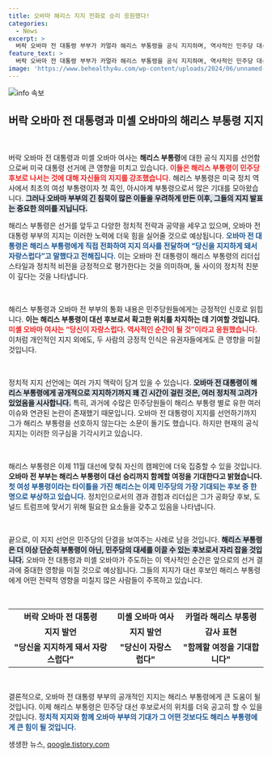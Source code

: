 ```yaml
---
title: 오바마 해리스 지지 전화로 승리 응원했다!
categories:
  - News
excerpt: >
  버락 오바마 전 대통령 부부가 카멀라 해리스 부통령을 공식 지지하며, 역사적인 민주당 대선 캠페인에 힘을 보탠다. 이들의 지지가 해리스 부통령의 선거 승리에 어떤 영향을 미칠지 주목된다!
feature_text: >
  버락 오바마 전 대통령 부부가 카멀라 해리스 부통령을 공식 지지하며, 역사적인 민주당 대선 캠페인에 힘을 보탠다. 이들의 지지가 해리스 부통령의 선거 승리에 어떤 영향을 미칠지 주목된다!
image: 'https://www.behealthy4u.com/wp-content/uploads/2024/06/unnamed-file.png'
---
```


<p><img src="https://www.behealthy4u.com/wp-content/uploads/2024/06/unnamed-file.png" alt="info 속보" /></p>

<h2 data-ke-size="size26">버락 오바마 전 대통령과 미셸 오바마의 해리스 부통령 지지</h2>

<p data-ke-size="size16">&nbsp;</p>

<p>버락 오바마 전 대통령과 미셸 오바마 여사는 <b>해리스 부통령</b>에 대한 공식 지지를 선언함으로써 미국 대통령 선거에 큰 영향을 미치고 있습니다. <b><span style="color: #ee2323;">이들은 해리스 부통령이 민주당 후보로 나서는 것에 대해 자신들의 지지를 강조했습니다.</span></b> 해리스 부통령은 미국 정치 역사에서 최초의 여성 부통령이자 첫 흑인, 아시아계 부통령으로서 많은 기대를 모아왔습니다. <b><span style="background-color: #21538527;">그러나 오바마 부부의 긴 침묵이 많은 이들을 우려하게 만든 이후, 그들의 지지 발표는 중요한 의미를 지닙니다.</span></b>  </p>

<p>해리스 부통령은 선거를 앞두고 다양한 정치적 전략과 공약을 세우고 있으며, 오바마 전 대통령 부부의 지지는 이러한 노력에 더욱 힘을 실어줄 것으로 예상됩니다. <b><span style="color: #1a5490;">오바마 전 대통령은 해리스 부통령에게 직접 전화하여 지지 의사를 전달하며 “당신을 지지하게 돼서 자랑스럽다”고 말했다고 전해집니다.</span></b> 이는 오바마 전 대통령이 해리스 부통령의 리더십 스타일과 정치적 비전을 긍정적으로 평가한다는 것을 의미하며, 둘 사이의 정치적 친분이 깊다는 것을 나타냅니다.</p>

<p data-ke-size="size16">&nbsp;</p>

<p>해리스 부통령과 오바마 전 부부의 통화 내용은 민주당원들에게는 긍정적인 신호로 읽힙니다. <b>이는 해리스 부통령이 대선 후보로서 확고한 위치를 차지하는 데 기여할 것입니다.</b> <b><span style="color: #ee2323;">미셸 오바마 여사는 “당신이 자랑스럽다. 역사적인 순간이 될 것”이라고 응원했습니다.</span></b> 이처럼 개인적인 지지 외에도, 두 사람의 긍정적 인식은 유권자들에게도 큰 영향을 미칠 것입니다.</p>

<p data-ke-size="size16">&nbsp;</p>

<p>정치적 지지 선언에는 여러 가지 맥락이 담겨 있을 수 있습니다. <b><span style="background-color: #21538527;">오바마 전 대통령이 해리스 부통령에게 공개적으로 지지하기까지 꽤 긴 시간이 걸린 것은, 여러 정치적 고려가 있었음을 시사합니다.</span></b> 특히, 과거에 수많은 민주당원들이 해리스 부통령 별로 유한 여러 이슈와 연관된 논란이 존재했기 때문입니다. 오바마 전 대통령이 지지를 선언하기까지 그가 해리스 부통령을 선호하지 않는다는 소문이 돌기도 했습니다. 하지만 현재의 공식 지지는 이러한 의구심을 기각시키고 있습니다. </p>

<p data-ke-size="size16">&nbsp;</p>

<p>해리스 부통령은 이제 11월 대선에 맞춰 자신의 캠페인에 더욱 집중할 수 있을 것입니다. <b>오바마 전 부부는 해리스 부통령이 대선 승리까지 함께할 여정을 기대한다고 밝혔습니다.</b> <b><span style="color: #1a5490;">첫 여성 부통령이라는 타이틀을 가진 해리스는 이제 민주당의 가장 기대되는 후보 중 한 명으로 부상하고 있습니다.</span></b> 정치인으로서의 경과 경험과 리더십은 그가 공화당 후보, 도널드 트럼프에 맞서기 위해 필요한 요소들을 갖추고 있음을 나타냅니다. </p>

<p data-ke-size="size16">&nbsp;</p>

<p>끝으로, 이 지지 선언은 민주당의 단결을 보여주는 사례로 남을 것입니다. <b><span style="background-color: #21538527;">해리스 부통령은 더 이상 단순히 부통령이 아닌, 민주당의 대세를 이끌 수 있는 후보로서 자리 잡을 것입니다.</span></b> 오바마 전 대통령과 미셸 오바마가 주도하는 이 역사적인 순간은 앞으로의 선거 결과에 중대한 영향을 미칠 것으로 예상됩니다. 그들의 지지가 대선 후보인 해리스 부통령에게 어떤 전략적 영향을 미칠지 많은 사람들이 주목하고 있습니다. </p>

<p data-ke-size="size16">&nbsp;</p>

<table>
<tr>
<td style="text-align: center; height: 17px;"><b>버락 오바마 전 대통령</b></td>
<td style="text-align: center; height: 17px;"><b>미셸 오바마 여사</b></td>
<td style="text-align: center; height: 17px;"><b>카멀라 해리스 부통령</b></td>
</tr>
<tr>
<td style="text-align: center; height: 17px;"><b>지지 발언</b></td>
<td style="text-align: center; height: 17px;"><b>지지 발언</b></td>
<td style="text-align: center; height: 17px;"><b>감사 표현</b></td>
</tr>
<tr>
<td style="text-align: center; height: 17px;"><b>"당신을 지지하게 돼서 자랑스럽다"</b></td>
<td style="text-align: center; height: 17px;"><b>"당신이 자랑스럽다"</b></td>
<td style="text-align: center; height: 17px;"><b>"함께할 여정을 기대합니다"</b></td>
</tr>
</table>

<p data-ke-size="size16">&nbsp;</p>

<p>결론적으로, 오바마 전 대통령 부부의 공개적인 지지는 해리스 부통령에게 큰 도움이 될 것입니다. 이제 해리스 부통령은 민주당 대선 후보로서의 위치를 더욱 공고히 할 수 있을 것입니다. <b><span style="color: #1a5490;">정치적 지지와 함께 오바마 부부의 기대가 그 어떤 것보다도 해리스 부통령에게 큰 힘이 될 것입니다.</span></b></p>
생생한 뉴스, <a href="https://qoogle.tistory.com" rel="dofollow">qoogle.tistory.com</a>


